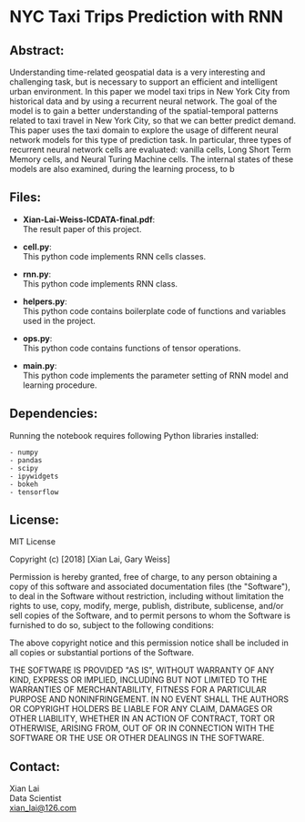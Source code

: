 # NYC Taxi Trips Prediction with RNN

## Abstract:
Understanding time-related geospatial data is a very interesting and challenging task, but is necessary to support an efficient and intelligent urban environment. In this paper we model taxi trips in New York City from historical data and by using a recurrent neural network. The goal of the model is to gain a better understanding of the spatial-temporal patterns related to taxi travel in New York City, so that we can better predict demand. This paper uses the taxi domain to explore the usage of different neural network models for this type of prediction task. In particular, three types of recurrent neural network cells are evaluated: vanilla cells, Long Short Term Memory cells, and Neural Turing Machine cells. The internal states of these models are also examined, during the learning process, to b



## Files:
- **Xian-Lai-Weiss-ICDATA-final.pdf**:   
    The result paper of this project.

- **cell.py**:   
    This python code implements RNN cells classes.

- **rnn.py**:  
    This python code implements RNN class.

- **helpers.py**:  
    This python code contains boilerplate code of functions and variables used in the project. 

- **ops.py**:  
    This python code contains functions of tensor operations.

- **main.py**:  
    This python code implements the parameter setting of RNN model and learning procedure. 

## Dependencies:
Running the notebook requires following Python libraries installed:

    - numpy  
    - pandas  
    - scipy  
    - ipywidgets  
    - bokeh  
    - tensorflow  


## License:
MIT License

Copyright (c) [2018] [Xian Lai, Gary Weiss]

Permission is hereby granted, free of charge, to any person obtaining a copy of this software and associated documentation files (the "Software"), to deal in the Software without restriction, including without limitation the rights
to use, copy, modify, merge, publish, distribute, sublicense, and/or sell copies of the Software, and to permit persons to whom the Software is
furnished to do so, subject to the following conditions:

The above copyright notice and this permission notice shall be included in all
copies or substantial portions of the Software.

THE SOFTWARE IS PROVIDED "AS IS", WITHOUT WARRANTY OF ANY KIND, EXPRESS OR
IMPLIED, INCLUDING BUT NOT LIMITED TO THE WARRANTIES OF MERCHANTABILITY,
FITNESS FOR A PARTICULAR PURPOSE AND NONINFRINGEMENT. IN NO EVENT SHALL THE
AUTHORS OR COPYRIGHT HOLDERS BE LIABLE FOR ANY CLAIM, DAMAGES OR OTHER
LIABILITY, WHETHER IN AN ACTION OF CONTRACT, TORT OR OTHERWISE, ARISING FROM,
OUT OF OR IN CONNECTION WITH THE SOFTWARE OR THE USE OR OTHER DEALINGS IN THE
SOFTWARE.

## Contact:
Xian Lai    
Data Scientist  
xian_lai@126.com   


